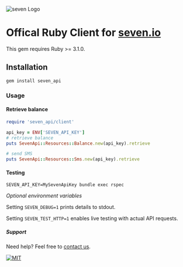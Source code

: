 ![](https://www.seven.io/wp-content/uploads/Logo.svg "seven Logo")

# Offical Ruby Client for [seven.io](https://www.seven.io/)
This gem requires Ruby >= 3.1.0.

## Installation

```gem install seven_api```

### Usage

#### Retrieve balance

```ruby
require 'seven_api/client'

api_key = ENV['SEVEN_API_KEY']
# retrieve balance
puts SevenApi::Resources::Balance.new(api_key).retrieve

# send SMS
puts SevenApi::Resources::Sms.new(api_key).retrieve
```

#### Testing

```shell
SEVEN_API_KEY=MySevenApiKey bundle exec rspec
```

*Optional environment variables*

Setting ```SEVEN_DEBUG=1``` prints details to stdout.

Setting ```SEVEN_TEST_HTTP=1``` enables live testing with actual API requests.

##### Support

Need help? Feel free to [contact us](https://www.seven.io/en/company/contact/).

[![MIT](https://img.shields.io/badge/License-MIT-teal.svg)](LICENSE)
